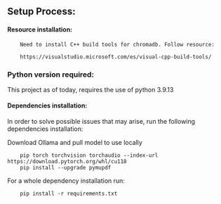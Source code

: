 ## Setup Process:

#### Resource installation:
```
    Need to install C++ build tools for chromadb. Follow resource: 

    https://visualstudio.microsoft.com/es/visual-cpp-build-tools/
```

### Python version required:

This project as of today, requires the use of python 3.9.13


#### Dependencies installation:

In order to solve possible issues that may arise, run the following dependencies installation:

Download Ollama and pull model to use locally

```
    pip torch torchvision torchaudio --index-url https://download.pytorch.org/whl/cu118
    pip install --upgrade pymupdf
```

For a whole dependency installation run:

```
    pip install -r requirements.txt
```



